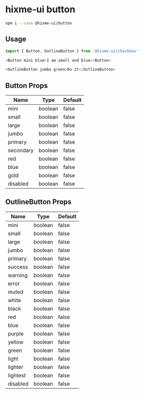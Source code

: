 # hixme-ui button

```bash
npm i --save @hixme-ui/button
```

## Usage

```javascript
import { Button, OutlineButton } from '@hixme-ui/checkbox'

<Button mini blue>I am small and blue</Button>

<OutlineButton jumbo green>Do it</OutlineButton>

```

## Button Props

| Name            | Type        | Default        |
| --------------- | ----------- | -------------- |
| mini            | boolean     | false          |
| small           | boolean     | false          |
| large           | boolean     | false          |
| jumbo           | boolean     | false          |
| primary         | boolean     | false          |
| secondary       | boolean     | false          |
| red             | boolean     | false          |
| blue            | boolean     | false          |
| gold            | boolean     | false          |
| disabled        | boolean     | false          |


## OutlineButton Props

| Name            | Type        | Default        |
| --------------- | ----------- | -------------- |
| mini            | boolean     | false          |
| small           | boolean     | false          |
| large           | boolean     | false          |
| jumbo           | boolean     | false          |
| primary         | boolean     | false          |
| success         | boolean     | false          |
| warning         | boolean     | false          |
| error           | boolean     | false          |
| muted           | boolean     | false          |
| white           | boolean     | false          |
| black           | boolean     | false          |
| red             | boolean     | false          |
| blue            | boolean     | false          |
| purple          | boolean     | false          |
| yellow          | boolean     | false          |
| green           | boolean     | false          |
| light           | boolean     | false          |
| lighter         | boolean     | false          |
| lightest        | boolean     | false          |
| disabled        | boolean     | false          |

